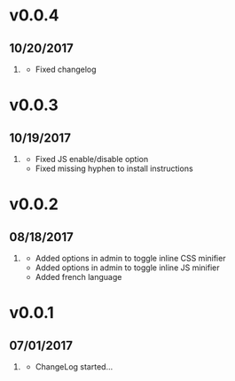 # v0.0.4
##  10/20/2017

1. [](#improved)
    * Fixed changelog

# v0.0.3
##  10/19/2017

1. [](#bugfix)
    * Fixed JS enable/disable option
    * Fixed missing hyphen to install instructions

# v0.0.2
##  08/18/2017

1. [](#new)
    * Added options in admin to toggle inline CSS minifier
    * Added options in admin to toggle inline JS minifier
    * Added french language

# v0.0.1
##  07/01/2017

1. [](#new)
    * ChangeLog started...
